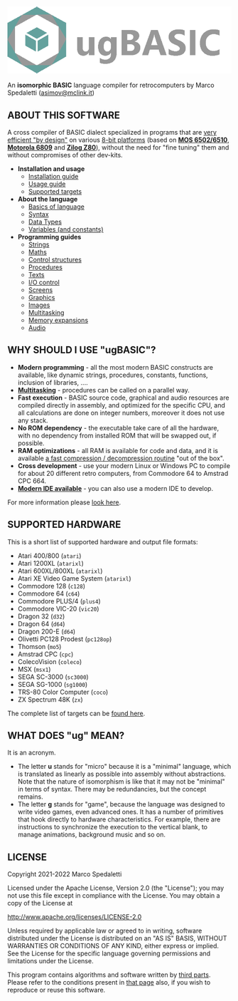 [![ugBASIC](logo-ugbasic.png)](https://ugbasic.iwashere.eu/)

An **isomorphic BASIC** language compiler for retrocomputers by Marco Spedaletti (asimov@mclink.it)

## ABOUT THIS SOFTWARE

A cross compiler of BASIC dialect specialized in programs that are [very efficient "by design"](https://retroprogramming.iwashere.eu/midres_library:isomorphism) on various [8-bit platforms](https://retroprogramming.iwashere.eu/ugbasic:targets) (based on **[MOS 6502/6510](https://retroprogramming.iwashere.eu/ugbasic:targets#cpu_6502_based)**, **[Motorola 6809](https://retroprogramming.iwashere.eu/ugbasic:targets#based)** and **[Zilog Z80](https://retroprogramming.iwashere.eu/ugbasic:targets#z80_based)**), without the need for "fine tuning" them and without compromises of other dev-kits.

 * **Installation and usage**
    * [Installation guide](https://retroprogramming.iwashere.eu/ugbasic:installation)
    * [Usage guide](https://retroprogramming.iwashere.eu/ugbasic:usage)
    * [Supported targets](https://retroprogramming.iwashere.eu/ugbasic:targets)
 * **About the language** 
    * [Basics of language](https://retroprogramming.iwashere.eu/ugbasic:user:basics)
    * [Syntax](https://retroprogramming.iwashere.eu/ugbasic:syntax)
    * [Data Types](https://retroprogramming.iwashere.eu/ugbasic:datatypes)
    * [Variables (and constants)](https://retroprogramming.iwashere.eu/ugbasic:variables)
 * **Programming guides** 
    * [Strings](https://retroprogramming.iwashere.eu/ugbasic:user:strings)
    * [Maths](https://retroprogramming.iwashere.eu/ugbasic:user:maths)
    * [Control structures](https://retroprogramming.iwashere.eu/ugbasic:user:control)
    * [Procedures](https://retroprogramming.iwashere.eu/ugbasic:user:procedures)
    * [Texts](https://retroprogramming.iwashere.eu/ugbasic:user:texts)
    * [I/O control](https://retroprogramming.iwashere.eu/ugbasic:user:controls)
    * [Screens](https://retroprogramming.iwashere.eu/ugbasic:user:screens)
    * [Graphics](https://retroprogramming.iwashere.eu/ugbasic:user:graphics)
    * [Images](https://retroprogramming.iwashere.eu/ugbasic:user:images)
    * [Multitasking](https://retroprogramming.iwashere.eu/ugbasic:user:multitasking)
    * [Memory expansions](https://retroprogramming.iwashere.eu/ugbasic:user:expansion)
    * [Audio](https://retroprogramming.iwashere.eu/ugbasic:user:audio)

## WHY SHOULD I USE "ugBASIC"?

 * **Modern programming** - all the most modern BASIC constructs are available, like dynamic strings, procedures, constants, functions, inclusion of libraries, ....
 * **[Multitasking](https://retroprogramming.iwashere.eu/ugbasic:user:multitasking)** - procedures can be called on a parallel way.
 * **Fast execution** - BASIC source code, graphical and audio resources are compiled directly in assembly, and optimized for the specific CPU, and all calculations are done on integer numbers, moreover it does not use any stack.
 * **No ROM dependency** - the executable take care of all the hardware, with no dependency from installed ROM that will be swapped out, if possible.
 * **RAM optimizations** - all RAM is available for code and data, and it is available [a fast compression / decompression routine](https://retroprogramming.iwashere.eu/msc1) "out of the box".
 * **Cross development** - use your modern Linux or Windows PC to compile for about 20 different retro computers, from Commodore 64 to Amstrad CPC 664.
 * **[Modern IDE available](https://spotlessmind1975.itch.io/ugbasic-ide)** - you can also use a modern IDE to develop.

For more information please [look here](https://ugbasic.iwashere.eu/).

## SUPPORTED HARDWARE

This is a short list of supported hardware and output file formats:

 * Atari 400/800 (`atari`)
 * Atari 1200XL (`atarixl`)
 * Atari 600XL/800XL (`atarixl`)
 * Atari XE Video Game System (`atarixl`)
 * Commodore 128 (`c128`)
 * Commodore 64 (`c64`)
 * Commodore PLUS/4 (`plus4`)
 * Commodore VIC-20 (`vic20`)
 * Dragon 32 (`d32`)
 * Dragon 64 (`d64`)
 * Dragon 200-E (`d64`)
 * Olivetti PC128 Prodest (`pc128op`)
 * Thomson (`mo5`)
 * Amstrad CPC (`cpc`)
 * ColecoVision (`coleco`)
 * MSX (`msx1`)
 * SEGA SC-3000 (`sc3000`)
 * SEGA SG-1000 (`sg1000`)
 * TRS-80 Color Computer (`coco`)
 * ZX Spectrum 48K (`zx`)

The complete list of targets can be [found here](https://retroprogramming.iwashere.eu/ugbasic:targets).

## WHAT DOES "ug" MEAN?

It is an acronym.

 * The letter **u** stands for "micro" because it is a "minimal" language, which is translated as linearly as possible into assembly without abstractions. Note that the nature of isomorphism is like that it may not be "minimal" in terms of syntax. There may be redundancies, but the concept remains.
 * The letter **g** stands for "game", because the language was designed to write video games, even advanced ones. It has a number of primitives that hook directly to hardware characteristics. For example, there are instructions to synchronize the execution to the vertical blank, to manage animations, background music and so on.


## LICENSE

Copyright 2021-2022 Marco Spedaletti

Licensed under the Apache License, Version 2.0 (the "License");
you may not use this file except in compliance with the License.
You may obtain a copy of the License at

http://www.apache.org/licenses/LICENSE-2.0

Unless required by applicable law or agreed to in writing, software
distributed under the License is distributed on an "AS IS" BASIS,
WITHOUT WARRANTIES OR CONDITIONS OF ANY KIND, either express or implied.
See the License for the specific language governing permissions and
limitations under the License.

This program contains algorithms and software written
by [third parts](THIRD-PARTS.md). Please refer to the conditions present
in [that page](THIRD-PARTS.md) also, if you wish to reproduce or reuse this software.
 
